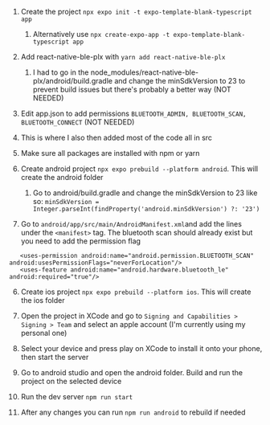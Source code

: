 1. Create the project `npx expo init -t expo-template-blank-typescript app`
   1. Alternatively use `npx create-expo-app -t expo-template-blank-typescript app`
3. Add react-native-ble-plx with `yarn add react-native-ble-plx`
   1. I had to go in the node_modules/react-native-ble-plx/android/build.gradle and change the minSdkVersion to 23 to prevent build issues but there's probably a better way (NOT NEEDED)
4. Edit app.json to add permissions `BLUETOOTH_ADMIN, BLUETOOTH_SCAN, BLUETOOTH_CONNECT` (NOT NEEDED)
5. This is where I also then added most of the code all in src
6. Make sure all packages are installed with npm or yarn
7. Create android project `npx expo prebuild --platform android`. This will create the android folder

   1. Go to android/build.gradle and change the minSdkVersion to 23 like so: ```minSdkVersion = Integer.parseInt(findProperty('android.minSdkVersion') ?: '23')```
8. Go to `android/app/src/main/AndroidManifest.xml`and add the lines under the `<manifest>` tag. The bluetooth scan should already exist but you need to add the permission flag

```
   <uses-permission android:name="android.permission.BLUETOOTH_SCAN" android:usesPermissionFlags="neverForLocation"/>
   <uses-feature android:name="android.hardware.bluetooth_le" android:required="true"/>
```

6. Create ios project `npx expo prebuild --platform ios`. This will create the ios folder
7. Open the project in XCode and go to `Signing and Capabilities > Signing > Team` and select an apple account (I'm currently using my personal one)
8. Select your device and press play on XCode to install it onto your phone, then start the server

1. Go to android studio and open the android folder. Build and run the project on the selected device
1. Run the dev server `npm run start`
1. After any changes you can run `npm run android` to rebuild if needed